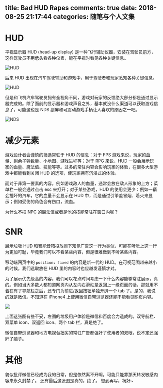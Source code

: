 title: Bad HUD Rapes
comments: true
date: 2018-08-25 21:17:44
categories: 随笔与个人文集
---

# HUD

平视显示器 HUD (head-up display) 是一种飞行辅助仪器，安装在驾驶员前方，这样驾驶员不用低头看各种仪表，能在平视时看见各种关键信息。

![HUD](/2018/08-25-fixedRaping/Hud_on_the_cat.jpg)

后来 HUD 出现在汽车驾驶辅助和游戏中，用于驾驶者和玩家悉知各种关键信息。

![HUD](/2018/08-25-fixedRaping/Supertuxkart-0.8.1-screenshot-6.png)

但是和飞机汽车驾驶员拥有全视角不同，游戏对玩家的反馈绝大部分都是通过显示器完成的。除了面前的显示器和游戏声音之外，基本就没什么渠道可以获取游戏信息了，可能这也是 NDS 副屏和可震动游戏手柄让人喜欢的原因之一吧。


![NDS](/2018/08-25-fixedRaping/582px-Nintendo-DSi-Bl-Open.png)

# 减少元素

游戏设计者会谨慎的筛选常驻于 HUD 的信息：对于 FPS 游戏来说，玩家的血量、剩余子弹数量、小地图、游戏进程等；对于 RPG 来说，HUD 一般会展示玩家的血量、魔法值、技能等等。过多的常驻内容会影响玩家的体验，在很多大型游戏中都能看到关闭 HUD 的选项，使玩家拥有沉浸式的体验。

而对于非第一要素的内容，例如游戏敌人的血量，通常会放在敌人形象的上方；菜单栏一般会通过点击 esc 来打开；对于某些游戏，HUD 的使用会更少：例如一辆会撞坏的汽车，它的血量不会显示在 HUD 中，而是通过引擎盖冒烟、着火来显示；例如受伤的角色会有伤口，流血。

为什么不把 NPC 的魔法值或者是他的技能常驻在窗口内呢？

# SNR

展示垃圾 HUD 和智能音箱投放阈下知觉广告这一行为类似，可能在听觉上这一行为更加可耻，毕竟我们可以不看某些内容，但是很难做到不听某些内容。

移动端网页中的 `position: fixed` 的内容是新一代的 HUD。在可视范围越来越小的时候，我们选取放在 HUD 里的内容时也应越发谨慎才对。

为了展示优先级高的内容，我们可以花点时间考虑一下什么内容能够常驻展示，真的。例如当大多数人都知道网页内从左向右滑动是返回上一级页面的话，那就用不着在有了导航栏之后，还专门为前进/返回按钮单独开辟一个 tab 了。是的，我说的就是微信。不知道在 iPhone4 上使用微信自带浏览器还能不能看见网页内容。

![](/2018/08-25-fixedRaping/20180825223327.png)

上面这张图有些不妥，左图的垃圾用户体验是微信和百度合力造成的。双导航栏、双菜单 icon、双返回 icon、两个 tab 栏，真是绝了。

微信自带浏览器和地方电视台拙劣的常驻广告都强奸了使用者的双眼，说不定还强奸了脑子。

# 其他

貌似批评微信已经成为我的日常，但是依然离不开啊，可能只能靠那天转发敏感内容来永久封禁了。
还有最后这张图是真的，绝了。
想到再写，祝好~